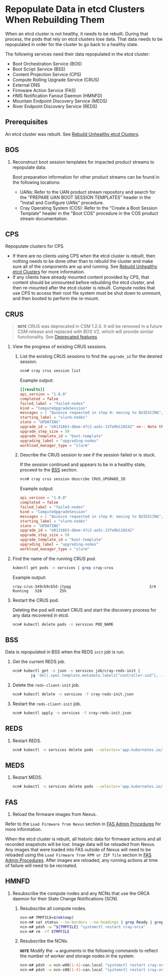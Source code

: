 # Repopulate Data in etcd Clusters When Rebuilding Them

When an etcd cluster is not healthy, it needs to be rebuilt. During that process, the pods that rely on etcd clusters lose data.
That data needs to be repopulated in order for the cluster to go back to a healthy state.

The following services need their data repopulated in the etcd cluster:

- Boot Orchestration Service \(BOS\)
- Boot Script Service \(BSS\)
- Content Projection Service \(CPS\)
- Compute Rolling Upgrade Service \(CRUS\)
- External DNS
- Firmware Action Service \(FAS\)
- HMS Notification Fanout Daemon \(HMNFD\)
- Mountain Endpoint Discovery Service \(MEDS\)
- River Endpoint Discovery Service \(REDS\)

## Prerequisites

An etcd cluster was rebuilt. See [Rebuild Unhealthy etcd Clusters](Rebuild_Unhealthy_etcd_Clusters.md).

## BOS

1. Reconstruct boot session templates for impacted product streams to repopulate data.

    Boot preparation information for other product streams can be found in the following locations:

    - UANs: Refer to the UAN product stream repository and search for the "PREPARE UAN BOOT SESSION TEMPLATES" header in the "Install and Configure UANs" procedure.
    - Cray Operating System \(COS\): Refer to the "Create a Boot Session Template" header in the "Boot COS" procedure in the COS product stream documentation.

## CPS

Repopulate clusters for CPS.

- If there are no clients using CPS when the etcd cluster is rebuilt, then nothing needs to be done other than to rebuild the cluster and make sure all of the components are up and running.
  See [Rebuild Unhealthy etcd Clusters](Rebuild_Unhealthy_etcd_Clusters.md) for more information.
- If any clients have already mounted content provided by CPS, that content should be unmounted before rebuilding the etcd cluster, and then re-mounted after the etcd cluster is rebuilt.
  Compute nodes that use CPS to access their root file system must be shut down to unmount, and then booted to perform the re-mount.

## CRUS

> **`NOTE`** CRUS was deprecated in CSM 1.2.0. It will be removed in a future CSM release and replaced with BOS V2, which will provide similar functionality. See
[Deprecated features](../../introduction/differences.md#deprecated_features).

1. View the progress of existing CRUS sessions.

    1. List the existing CRUS sessions to find the `upgrade_id` for the desired session.

        ```bash
        ncn# cray crus session list
        ```

        Example output:

        ```toml
        [[results]]
        api_version = "1.0.0"
        completed = false
        failed_label = "failed-nodes"
        kind = "ComputeUpgradeSession"
        messages = [ "Quiesce requested in step 0: moving to QUIESCING", "All nodes quiesced in step 0: moving to QUIESCED", "Began the boot session for step 0: moving to BOOTING",]
        starting_label = "slurm-nodes"
        state = "UPDATING"
        upgrade_id = "e0131663-dbee-47c2-aa5c-13fe9b110242" <<-- Note this value
        upgrade_step_size = 50
        upgrade_template_id = "boot-template"
        upgrading_label = "upgrading-nodes"
        workload_manager_type = "slurm"
        ```

    1. Describe the CRUS session to see if the session failed or is stuck.

        If the session continued and appears to be in a healthy state, proceed to the [BSS](#bss) section.

        ```bash
        ncn# cray crus session describe CRUS_UPGRADE_ID
        ```

        Example output:

        ```toml
        api_version = "1.0.0"
        completed = false
        failed_label = "failed-nodes"
        kind = "ComputeUpgradeSession"
        messages = [ "Quiesce requested in step 0: moving to QUIESCING", "All nodes quiesced in step 0: moving to QUIESCED", "Began the boot session for step 0: moving to BOOTING",]
        starting_label = "slurm-nodes"
        state = "UPDATING"
        upgrade_id = "e0131663-dbee-47c2-aa5c-13fe9b110242"
        upgrade_step_size = 50
        upgrade_template_id = "boot-template"
        upgrading_label = "upgrading-nodes"
        workload_manager_type = "slurm"
        ```

1. Find the name of the running CRUS pod.

    ```bash
    kubectl get pods -n services | grep cray-crus
    ```

    Example output:

    ```text
    cray-crus-549cb9cb5d-jtpqg                                   3/4     Running   528        25h
    ```

1. Restart the CRUS pod.

    Deleting the pod will restart CRUS and start the discovery process for any data recovered in etcd.

    ```bash
    ncn# kubectl delete pods -n services POD_NAME
    ```

## BSS

Data is repopulated in BSS when the REDS `init` job is run.

1. Get the current REDS job.

    ```bash
    ncn# kubectl get -o json -n services job/cray-reds-init |
            jq 'del(.spec.template.metadata.labels["controller-uid"], .spec.selector)' > cray-reds-init.json
    ```

1. Delete the `reds-client-init` job.

    ```bash
    ncn# kubectl delete -n services -f cray-reds-init.json
    ```

1. Restart the `reds-client-init` job.

    ```bash
    ncn# kubectl apply -n services -f cray-reds-init.json
    ```

## REDS

1. Restart REDS.

    ```bash
    ncn# kubectl -n services delete pods --selector='app.kubernetes.io/name=cray-reds'
    ```

## MEDS

1. Restart MEDS.

    ```bash
    ncn# kubectl -n services delete pods --selector='app.kubernetes.io/name=cray-meds'
    ```

## FAS

1. Reload the firmware images from Nexus.

  Refer to the `Load Firmware from Nexus` section in [FAS Admin Procedures](../firmware/FAS_Admin_Procedures.md#load-firmware-from-nexus) for more information.

  When the etcd cluster is rebuilt, all historic data for firmware actions and all recorded snapshots will be lost.
  Image data will be reloaded from Nexus.
  Any images that were loaded into FAS outside of Nexus will need to be reloaded using the `Load Firmware from RPM or ZIP file` section in [FAS Admin Procedures](../firmware/FAS_Admin_Procedures.md#load-firmware-from-rpm-or-zip-file).
  After images are reloaded, any running actions at time of failure will need to be recreated.

## HMNFD

1. Resubscribe the compute nodes and any NCNs that use the ORCA daemon for their State Change Notifications \(SCN\).

    1. Resubscribe all compute nodes.

        ```bash
        ncn-m# TMPFILE=$(mktemp)
        ncn-m# sat status --no-borders --no-headings | grep Ready | grep Compute | awk '{printf("nid%06d-nmn\n",$4);}' > $TMPFILE
        ncn-m# pdsh -w ^${TMPFILE} "systemctl restart cray-orca"
        ncn-m# rm -rf $TMPFILE
        ```

    1. Resubscribe the NCNs.

        **`NOTE`** Modify the `-w` arguments in the following commands to reflect the number of worker and storage nodes in the system.

        ```bash
        ncn-m# pdsh -w ncn-w00[1-4]-can.local "systemctl restart cray-orca"
        ncn-m# pdsh -w ncn-s00[1-4]-can.local "systemctl restart cray-orca"
        ```
